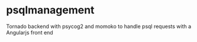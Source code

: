 # psqlmanagement

Tornado backend with psycog2 and momoko to handle psql requests with a Angularjs front end 

